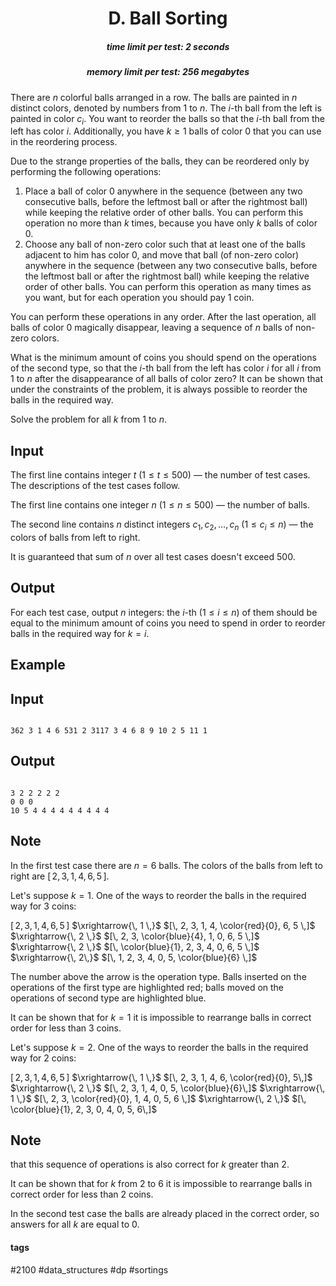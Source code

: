 <h1 style='text-align: center;'> D. Ball Sorting</h1>

<h5 style='text-align: center;'>time limit per test: 2 seconds</h5>
<h5 style='text-align: center;'>memory limit per test: 256 megabytes</h5>

There are $n$ colorful balls arranged in a row. The balls are painted in $n$ distinct colors, denoted by numbers from $1$ to $n$. The $i$-th ball from the left is painted in color $c_i$. You want to reorder the balls so that the $i$-th ball from the left has color $i$. Additionally, you have $k \ge 1$ balls of color $0$ that you can use in the reordering process.

Due to the strange properties of the balls, they can be reordered only by performing the following operations:

1. Place a ball of color $0$ anywhere in the sequence (between any two consecutive balls, before the leftmost ball or after the rightmost ball) while keeping the relative order of other balls. You can perform this operation no more than $k$ times, because you have only $k$ balls of color $0$.
2. Choose any ball of non-zero color such that at least one of the balls adjacent to him has color $0$, and move that ball (of non-zero color) anywhere in the sequence (between any two consecutive balls, before the leftmost ball or after the rightmost ball) while keeping the relative order of other balls. You can perform this operation as many times as you want, but for each operation you should pay $1$ coin.

 You can perform these operations in any order. After the last operation, all balls of color $0$ magically disappear, leaving a sequence of $n$ balls of non-zero colors.

What is the minimum amount of coins you should spend on the operations of the second type, so that the $i$-th ball from the left has color $i$ for all $i$ from $1$ to $n$ after the disappearance of all balls of color zero? It can be shown that under the constraints of the problem, it is always possible to reorder the balls in the required way. 

Solve the problem for all $k$ from $1$ to $n$.

## Input

The first line contains integer $t$ ($1 \le t \le 500$) — the number of test cases. The descriptions of the test cases follow.

The first line contains one integer $n$ ($1 \le n \le 500$) — the number of balls.

The second line contains $n$ distinct integers $c_1, c_2, \ldots, c_n$ ($1 \le c_i \le n$) — the colors of balls from left to right.

It is guaranteed that sum of $n$ over all test cases doesn't exceed $500$.

## Output

For each test case, output $n$ integers: the $i$-th ($1 \le i \le n$) of them should be equal to the minimum amount of coins you need to spend in order to reorder balls in the required way for $k = i$.

## Example

## Input


```

362 3 1 4 6 531 2 3117 3 4 6 8 9 10 2 5 11 1
```
## Output


```

3 2 2 2 2 2 
0 0 0 
10 5 4 4 4 4 4 4 4 4 4 

```
## Note

In the first test case there are $n = 6$ balls. The colors of the balls from left to right are $[\, 2, 3, 1, 4, 6, 5 \,]$. 

Let's suppose $k = 1$. One of the ways to reorder the balls in the required way for $3$ coins:

$[\, 2, 3, 1, 4, 6, 5 \,]$ $\xrightarrow{\, 1 \,}$ $[\, 2, 3, 1, 4, \color{red}{0}, 6, 5 \,]$ $\xrightarrow{\, 2 \,}$ $[\, 2, 3, \color{blue}{4}, 1, 0, 6, 5 \,]$ $\xrightarrow{\, 2 \,}$ $[\, \color{blue}{1}, 2, 3, 4, 0, 6, 5 \,]$ $\xrightarrow{\, 2\,}$ $[\, 1, 2, 3, 4, 0, 5, \color{blue}{6} \,]$

The number above the arrow is the operation type. Balls inserted on the operations of the first type are highlighted red; balls moved on the operations of second type are highlighted blue.

It can be shown that for $k = 1$ it is impossible to rearrange balls in correct order for less than $3$ coins. 

Let's suppose $k = 2$. One of the ways to reorder the balls in the required way for $2$ coins:

$[\, 2, 3, 1, 4, 6, 5 \,]$ $\xrightarrow{\, 1 \,}$ $[\, 2, 3, 1, 4, 6, \color{red}{0}, 5\,]$ $\xrightarrow{\, 2 \,}$ $[\, 2, 3, 1, 4, 0, 5, \color{blue}{6}\,]$ $\xrightarrow{\, 1 \,}$ $[\, 2, 3, \color{red}{0}, 1, 4, 0, 5, 6 \,]$ $\xrightarrow{\, 2 \,}$ $[\, \color{blue}{1}, 2, 3, 0, 4, 0, 5, 6\,]$

## Note

 that this sequence of operations is also correct for $k$ greater than $2$.

It can be shown that for $k$ from $2$ to $6$ it is impossible to rearrange balls in correct order for less than $2$ coins.

In the second test case the balls are already placed in the correct order, so answers for all $k$ are equal to $0$.



#### tags 

#2100 #data_structures #dp #sortings 